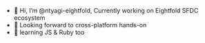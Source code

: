 - 👋 Hi, I’m @ntyagi-eightfold, Currently working on Eightfold SFDC ecosystem
- 👀 Looking forward to cross-platform hands-on 
- 🌱 learning JS & Ruby too

<!---
ntyagi-eightfold/ntyagi-eightfold is a ✨ special ✨ repository because its `README.md` (this file) appears on your GitHub profile.
You can click the Preview link to take a look at your changes.
--->
